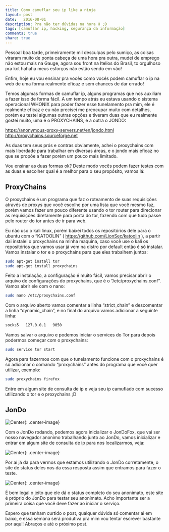 ```yaml
---
title: Como camuflar seu ip like a ninja
layout: post
date:   2016-08-01
description: Pra não ter dúvidas na hora H ;D
tags: [camuflar ip, hacking, segurança da informação]
comments: true
share: true
---
```


Pessoal boa tarde, primeiramente mil desculpas pelo sumiço, as coisas viraram muito de ponta cabeça de uma hora pra outra, mudei de emprego não estou mais na Gauge, agora sou front na Itelios do Brasil, to orgulhoso pra kct hahaha meus esforços não estão sendo em vão!

Enfim, hoje eu vou ensinar pra vocês como vocês podem camuflar o ip na web de uma forma realmente eficaz e sem chances de dar errado!

Temos algumas formas de camuflar ip, alguns programas que nos auxiliam a fazer isso de forma fácil. A um tempo atrás eu estava usando o sistema operacional WHONIX para poder fazer esse tunelamento pra mim, ele é realmente eficaz e eu não precisei me preocupar muito com detalhes, porém eu testei algumas outras opções e tiveram duas que eu realmente gostei muito, uma é o PROXYCHAINS, e a outra o JONDO:

https://anonymous-proxy-servers.net/en/jondo.html 
http://proxychains.sourceforge.net

As duas tem seus prós e contras obviamente, achei o proxychains com mais liberdade para trabalhar em diversas áreas, e o jondo mais eficaz no que se propõe a fazer porém um pouco mais limitado.

Vou ensinar as duas formas ok? Deste modo vocês podem fazer testes com as duas e escolher qual é a melhor para o seu propósito, vamos lá:

## ProxyChains

O proxychains é um programa que faz o roteamento de suas requisições através de proxys que você escolhe por uma lista que você mesmo faz, porém vamos fazer um pouco diferente usando o tor router para direcionar as requisições diretamente para porta do tor, fazendo com que tudo passe pelo router do tor antes de ir para web.

Eu não uso o kali linux, porém baixei todos os repositórios dele para o ubuntu com o “KATOOLIN” ( https://github.com/LionSec/katoolin ), a partir dai instalei o proxychains na minha maquina, caso você use o kali os repositórios que vamos usar já vem na distro por default então é só instalar. Vamos instalar o tor e o proxychains para que eles trabalhem juntos:

```bash
sudo apt-get install tor  
sudo apt-get install proxychains
```

Feito a instalação, a configuração é muito fácil, vamos precisar abrir o arquivo de configurações do proxychains, que é o “/etc/proxychains.conf”. Vamos abrir ele com o nano:

```bash
sudo nano /etc/proxychains.conf
```

Com o arquivo aberto vamos comentar a linha “strict_chain” e descomentar a linha “dynamic_chain”, e no final do arquivo vamos adicionar a seguinte linha:

```bash
socks5   127.0.0.1   9050
```

Vamos salvar o arquivo e podemos iniciar o services do Tor para depois podermos começar com o proxychains:

```bash
sudo service tor start
```

Agora para fazermos com que o tunelamento funcione com o proxychains é só adicionar o comando “proxychains” antes do programa que você quer utilizar, exemplo:

```bash
sudo proxychains firefox
```

Entre em algum site de consulta de ip e veja seu ip camuflado com sucesso utilizando o tor e o proxychains ;D

## JonDo

![](https://cdn-images-1.medium.com/max/800/1*ThtPBRe1tD7aqjiFMEWvlQ.png "Center"){: .center-image}

Com o JonDo rodando, podemos agora inicializar o JonDoFox, que vai ser nosso navegador anonimo trabalhando junto ao JonDo, vamos inicializar e entrar em algum site de consulta de ip para nos localizarmos, veja:

![](https://cdn-images-1.medium.com/max/800/1*4cjyOlP2MnoNHbnyuEhsbA.png "Center"){: .center-image}

Por aí já da para vermos que estamos utilizando o JonDo corretamente, o site de status deles nos da essa resposta assim que entramos para fazer o teste.

![](https://cdn-images-1.medium.com/max/800/1*1qhJ-OTxjcv2ritD_DKjSg.png "Center"){: .center-image}

É bem legal o jeito que ele dá o status completo do seu anonimato, este site é próprio do JonDo para testar seu anonimato. Acho importante ser a primeira coisa que você deve fazer ao iniciar o serviço.

Espero que tenham curtido o post, qualquer dúvida só comentar ai em baixo, e essa semana será produtiva pra mim vou tentar escrever bastante por aqui! Abraços e até o próximo post.